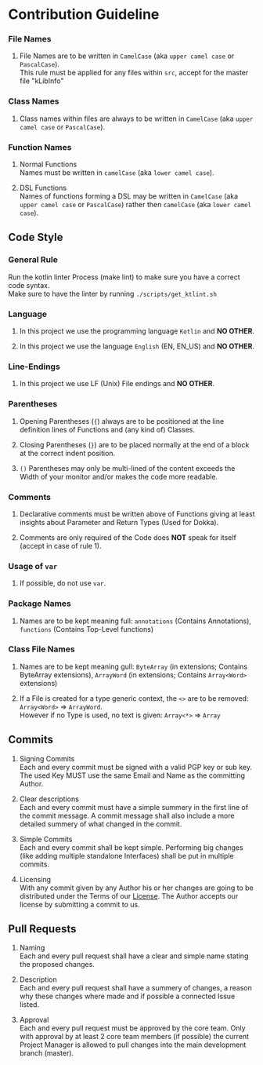# Contribution Guideline

### File Names

1. File Names are to be written in `CamelCase` (aka `upper camel case` or `PascalCase`).  
  This rule must be applied for any files within `src`, accept for the master file "kLibInfo"
  
### Class Names

1. Class names within files are always to be written in `CamelCase` (aka `upper camel case` or `PascalCase`).

### Function Names

1. Normal Functions  
  Names must be written in `camelCase` (aka `lower camel case`).

2. DSL Functions  
  Names of functions forming a DSL may be written in `CamelCase` (aka `upper camel case` or `PascalCase`) rather
  then `camelCase` (aka `lower camel case`). 
  
## Code Style

### General Rule

Run the kotlin linter Process (make lint) to make sure you have a correct code syntax.  
Make sure to have the linter by running `./scripts/get_ktlint.sh`

### Language

1. In this project we use the programming language `Kotlin` and **NO OTHER**.

2. In this project we use the language `English` (EN, EN_US) and **NO OTHER**.

### Line-Endings

1. In this project we use LF (Unix) File endings and **NO OTHER**.

### Parentheses

1. Opening Parentheses (`{`) always are to be positioned at the line definition lines of Functions and (any kind of) Classes.

2. Closing Parentheses (`}`) are to be placed normally at the end of a block at the correct indent position.

3. `()` Parentheses may only be multi-lined of the content exceeds the Width of your monitor and/or makes the code more readable.

### Comments

1. Declarative comments must be written above of Functions giving at least insights about Parameter and Return Types (Used for Dokka).

2. Comments are only required of the Code does **NOT** speak for itself (accept in case of rule 1).

### Usage of `var`

1. If possible, do not use `var`.

### Package Names

1. Names are to be kept meaning full: `annotations` (Contains Annotations), `functions` (Contains Top-Level functions)

### Class File Names

1. Names are to be kept meaning gull: `ByteArray` (in extensions; Contains ByteArray extensions), `ArrayWord` (in extensions; Contains `Array<Word>` extensions)

2. If a File is created for a type generic context, the `<>` are to be removed: `Array<Word>` => `ArrayWord`.  
  However if no Type is used, no text is given: `Array<*>` => `Array`

## Commits

1. Signing Commits  
  Each and every commit must be signed with a valid PGP key or sub key. The used Key MUST use the same Email
  and Name as the committing Author.

2. Clear descriptions  
  Each and every commit must have a simple summery in the first line of the commit message. A commit message shall also
  include a more detailed summery of what changed in the commit.

3. Simple Commits  
  Each and every commit shall be kept simple. Performing big changes (like adding multiple standalone Interfaces)
  shall be put in multiple commits.

4. Licensing  
  With any commit given by any Author his or her changes are going to be distributed under the Terms of our [License](LICENSE).
  The Author accepts our license by submitting a commit to us.

## Pull Requests

1. Naming  
  Each and every pull request shall have a clear and simple name stating the proposed changes.

2. Description  
  Each and every pull request shall have a summery of changes, a reason why these changes where made and
  if possible a connected Issue listed.

3. Approval  
  Each and every pull request must be approved by the core team. Only with approval by at least 2 core team members
  (if possible) the current Project Manager is allowed to pull changes into the main development branch (master).
